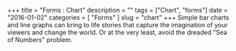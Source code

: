 +++
title = "Forms : Chart"
description = ""
tags = ["Chart", "forms"]
date = "2016-01-02"
categories = [
  "Forms"
]
slug = "chart"
+++
Simple bar charts and line graphs can bring to life stories that capture the imagination of your viewers and change the world.  Or at the very least, avoid the dreaded "Sea of Numbers" problem.

